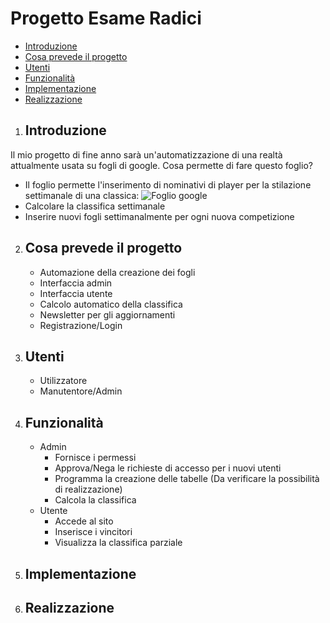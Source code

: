 # Progetto Esame Radici
-   [Introduzione](#Introduzione)
-   [Cosa prevede il progetto](#Cosa-prevede-il-progetto)
-   [Utenti](#Utenti)
-   [Funzionalità](#Funzionalità)
-   [Implementazione](#Implementazione)
-   [Realizzazione](#Realizzazione)


1. ## Introduzione

Il mio progetto di fine anno sarà un'automatizzazione di una realtà attualmente usata su fogli di google.
Cosa permette di fare questo foglio?
-  Il foglio permette l'inserimento di nominativi di player per la stilazione settimanale di una classica:
   ![Foglio google](https://github.com/Radish0/Progetto_Esame/blob/main/Stuff/Esempio.png "Esempio di Foglio google")
-  Calcolare la classifica settimanale
-  Inserire nuovi fogli settimanalmente per ogni nuova competizione

2. ## Cosa prevede il progetto
     - Automazione della creazione dei fogli
     - Interfaccia admin
     - Interfaccia utente
     - Calcolo automatico della classifica
     - Newsletter per gli aggiornamenti
     - Registrazione/Login

3. ## Utenti    
     - Utilizzatore
     - Manutentore/Admin

4. ## Funzionalità
    - Admin
      - Fornisce i permessi 
      - Approva/Nega le richieste di accesso per i nuovi utenti
      - Programma la creazione delle tabelle (Da verificare la possibilità di realizzazione)
      - Calcola la classifica
    - Utente
      - Accede al sito
      - Inserisce i vincitori
      - Visualizza la classifica parziale
      
5. ## Implementazione



6. ## Realizzazione






